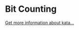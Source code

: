 Bit Counting
=
[Get more information about kata...](https://www.codewars.com//kata/526571aae218b8ee490006f4)